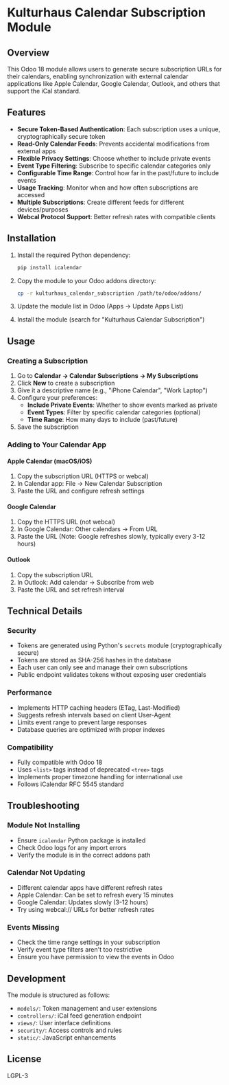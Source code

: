 # Kulturhaus Calendar Subscription Module

## Overview

This Odoo 18 module allows users to generate secure subscription URLs for their calendars, enabling synchronization with external calendar applications like Apple Calendar, Google Calendar, Outlook, and others that support the iCal standard.

## Features

- **Secure Token-Based Authentication**: Each subscription uses a unique, cryptographically secure token
- **Read-Only Calendar Feeds**: Prevents accidental modifications from external apps
- **Flexible Privacy Settings**: Choose whether to include private events
- **Event Type Filtering**: Subscribe to specific calendar categories only
- **Configurable Time Range**: Control how far in the past/future to include events
- **Usage Tracking**: Monitor when and how often subscriptions are accessed
- **Multiple Subscriptions**: Create different feeds for different devices/purposes
- **Webcal Protocol Support**: Better refresh rates with compatible clients

## Installation

1. Install the required Python dependency:
   ```bash
   pip install icalendar
   ```

2. Copy the module to your Odoo addons directory:
   ```bash
   cp -r kulturhaus_calendar_subscription /path/to/odoo/addons/
   ```

3. Update the module list in Odoo (Apps → Update Apps List)

4. Install the module (search for "Kulturhaus Calendar Subscription")

## Usage

### Creating a Subscription

1. Go to **Calendar → Calendar Subscriptions → My Subscriptions**
2. Click **New** to create a subscription
3. Give it a descriptive name (e.g., "iPhone Calendar", "Work Laptop")
4. Configure your preferences:
   - **Include Private Events**: Whether to show events marked as private
   - **Event Types**: Filter by specific calendar categories (optional)
   - **Time Range**: How many days to include (past/future)
5. Save the subscription

### Adding to Your Calendar App

#### Apple Calendar (macOS/iOS)
1. Copy the subscription URL (HTTPS or webcal)
2. In Calendar app: File → New Calendar Subscription
3. Paste the URL and configure refresh settings

#### Google Calendar
1. Copy the HTTPS URL (not webcal)
2. In Google Calendar: Other calendars → From URL
3. Paste the URL (Note: Google refreshes slowly, typically every 3-12 hours)

#### Outlook
1. Copy the subscription URL
2. In Outlook: Add calendar → Subscribe from web
3. Paste the URL and set refresh interval

## Technical Details

### Security
- Tokens are generated using Python's `secrets` module (cryptographically secure)
- Tokens are stored as SHA-256 hashes in the database
- Each user can only see and manage their own subscriptions
- Public endpoint validates tokens without exposing user credentials

### Performance
- Implements HTTP caching headers (ETag, Last-Modified)
- Suggests refresh intervals based on client User-Agent
- Limits event range to prevent large responses
- Database queries are optimized with proper indexes

### Compatibility
- Fully compatible with Odoo 18
- Uses `<list>` tags instead of deprecated `<tree>` tags
- Implements proper timezone handling for international use
- Follows iCalendar RFC 5545 standard

## Troubleshooting

### Module Not Installing
- Ensure `icalendar` Python package is installed
- Check Odoo logs for any import errors
- Verify the module is in the correct addons path

### Calendar Not Updating
- Different calendar apps have different refresh rates
- Apple Calendar: Can be set to refresh every 15 minutes
- Google Calendar: Updates slowly (3-12 hours)
- Try using webcal:// URLs for better refresh rates

### Events Missing
- Check the time range settings in your subscription
- Verify event type filters aren't too restrictive
- Ensure you have permission to view the events in Odoo

## Development

The module is structured as follows:
- `models/`: Token management and user extensions
- `controllers/`: iCal feed generation endpoint
- `views/`: User interface definitions
- `security/`: Access controls and rules
- `static/`: JavaScript enhancements

## License

LGPL-3